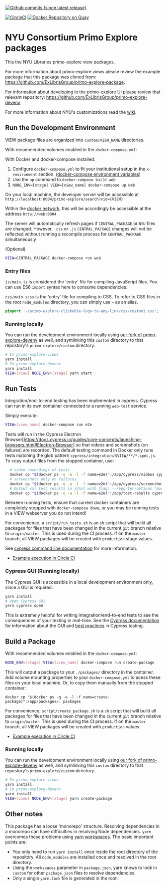 [![Github commits (since latest release)](https://img.shields.io/github/commits-since/NYULibraries/primo-explore-views/latest.svg)](https://github.com/NYULibraries/primo-explore-views/releases/latest)

[![CircleCI](https://circleci.com/gh/NYULibraries/primo-explore-views.svg?style=svg)](https://circleci.com/gh/NYULibraries/primo-explore-views)
[![Docker Repository on Quay](https://quay.io/repository/nyulibraries/primo-explore-views/status "Docker Repository on Quay")](https://quay.io/repository/nyulibraries/primo-explore-views)

# NYU Consortium Primo Explore packages

This the NYU Libraries primo-explore view packages.

For more information about primo-explore views please review the example package that this package was cloned from: https://github.com/ExLibrisGroup/primo-explore-package.

For information about developing in the primo-explore UI please review that relevant repository: https://github.com/ExLibrisGroup/primo-explore-devenv

For more information about NYU's customizations read the [wiki](https://github.com/nyulibraries/primo-explore-views/wiki).

## Run the Development Environment

VIEW package files are organized into `custom/VIEW_NAME` directories.

With recommended volumes enabled in the `docker-compose.yml`:

With Docker and docker-compose installed:

1. Configure `docker-compose.yml` to fit your institutional setup in the `x-environment` section. ([docker-compose environment variables](https://docs.docker.com/compose/environment-variables/))
1. Use the `up` command to `docker-compose build web`
1. `NODE_ENV=[stage] VIEW=[view_name] docker-compose up web`

On your local machine, the developer server will be accessible at `http://localhost:8004/primo-explore/search?vid={VIEW}`

Within the [docker network](https://docs.docker.com/network/), this will be accordingly be accessible at the address `http://web:8004`

The server will automatically refresh pages if `CENTRAL_PACKAGE` or `NYU` files are changed. However, `.css` or `.js` `CENTRAL_PACKAGE` changes will not be reflected without running a recompile process for `CENTRAL_PACKAGE` simultaneously

(Optional)
```sh
VIEW=CENTRAL_PACKAGE docker-compose run web
```

### Entry files

`js/main.js` is considered the 'entry' file for compiling JavaScript files. You can use ES6 `import` syntax here to consume dependencies.

`css/main.scss` is the 'entry' file for compiling to CSS. To refer to CSS files in the root `node_modules` directory, you can simply use `~` as an alias.

```scss
@import '~/primo-explore-clickable-logo-to-any-link/css/custom1.css';
```

### Running locally

You can run the development environment locally using [our fork of primo-explore-devenv](https://github.com/nyulibraries/primo-explore-devenv) as well, and symlinking this `custom` directory to that repostory's `primo-explore/custom` directory.

```sh
# In primo-explore-views
yarn install
# In primo-explore-devenv
yarn install
VIEW=[view] NODE_ENV=[stage] yarn start
```

## Run Tests

Integration/end-to-end testing has been implemented in cypress. Cypress can run in its own container connected to a running `web-test` service.

Simply execute:

```sh
VIEW=[view_name] docker-compose run e2e
```

Tests will run in the Cypress Electron Browser[https://docs.cypress.io/guides/core-concepts/launching-browsers.html#Electron-Browser] so that videos and screenshots (on failures) are recorded. The default testing command in Docker only runs tests matching the glob pattern `cypress/integration/$VIEW/**/*.spec.js`. To copy output files from the stopped container, use:

```sh
  # video recordings of tests
  docker cp "$(docker ps -q -a -l -f name=e2e)":/app/cypress/videos cypress-results/
  # screenshots only on failures
  docker cp "$(docker ps -q -a -l -f name=e2e)":/app/cypress/screenshots cypress-results/
  # Output xml test results in jUnit with flag: --reporter-options "mochaFile=test-results/${VIEW}/results-[hash].xml"
  docker cp "$(docker ps -q -a -l -f name=e2e)":/app/test-results cypress-results/
```

Between running tests, ensure that current docker containers are completely stopped with `docker-compose down`, or you may be running tests in a VIEW webserver you do not intend!

For convenience, a `script/run_tests.sh` is an `sh` script that will build all packages for files that have been changed in the current `git` branch relative to `origin/master`. This is used during the CI process. If on the `master` branch, all VIEW packages will be created with `production` stage values.

See [cypress command line documentation](https://docs.cypress.io/guides/guides/command-line.html) for more information.

* [Example execution in Circle CI](https://circleci.com/gh/NYULibraries/primo-explore-views/38)

### Cypress GUI (Running locally)

The Cypress GUI is accessible in a local development environment only, since a GUI is required.

```sh
yarn install
# Open Cypress GUI
yarn cypress open
```

This is extremely helpful for writing integration/end-to-end tests to see the consequences of your testing in real-time. See the [Cypress documentation](https://docs.cypress.io/guides/overview/why-cypress.html) for information about the GUI and [best practices](https://docs.cypress.io/guides/references/best-practices.html) in Cypress testing.

## Build a Package

With recommended volumes enabled in the `docker-compose.yml`:

```sh
NODE_ENV=[stage] VIEW=[view_name] docker-compose run create-package
```

This will output a package to your `./packages/` directory in the container. Add volume mounting properties to your `docker-compose.yml` to acess these files on your local machine. Or, to copy them manually from the stopped container:

`docker cp "$(docker ps -q -a -l -f name=create-package)":/app/packages/. packages`

For convenience, `script/create_package.sh` is a `sh` script that will build all packages for files that have been changed in the current `git` branch relative to `origin/master`. This is used during the CI process. If on the `master` branch, all VIEW packages will be created with `production` values.

* [Example execution in Circle CI](https://circleci.com/gh/NYULibraries/primo-explore-views/38)

### Running locally

You can run the development environment locally using [our fork of primo-explore-devenv](https://github.com/nyulibraries/primo-explore-devenv) as well, and symlinking this `custom` directory to that repostory's `primo-explore/custom` directory.

```sh
# In primo-explore-views
yarn install
# In primo-explore-devenv
yarn install
VIEW=[view] NODE_ENV=[stage] yarn create-package
```

## Other notes

This package has a loose 'monorepo' structure. Resolving dependencies in a monorepo can have difficulties in resolving Node dependencies. `yarn` overcomes these problems using [yarn workspaces](https://yarnpkg.com/lang/en/docs/workspaces/). The basic important points are:

* You only need to run `yarn install` once inside the root directory of the repository. All `node_modules` are installed once and resolved in the root directory.
* Using the `workspaces` parameter in `package.json`, yarn knows to look in `custom` for other `package.json` files to resolve dependencies.
* Only a single `yarn.lock` file is generated in the root.